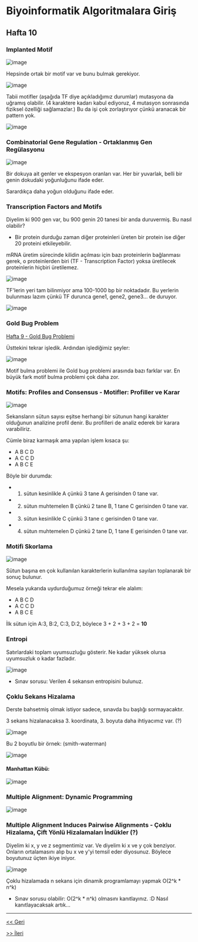 # Biyoinformatik Algoritmalara Giriş
## Hafta 10

### Implanted Motif

![image](https://user-images.githubusercontent.com/12685802/148182388-dbd18e4e-7ddc-41d0-beaa-a3e004b891c0.png)

Hepsinde ortak bir motif var ve bunu bulmak gerekiyor.

![image](https://user-images.githubusercontent.com/12685802/148182476-5f368355-c7f6-4526-88f6-8f8c0c8dde12.png)

Tabii motifler (aşağıda TF diye açıkladığımız durumlar) mutasyona da uğramış olabilir. (4 karaktere kadarı kabul ediyoruz, 4 mutasyon sonrasında fiziksel özelliği sağlamazlar.) Bu da işi çok zorlaştırıyor çünkü aranacak bir pattern yok.

![image](https://user-images.githubusercontent.com/12685802/148182674-a30bbee5-a8d3-4321-a35c-8b2cf0ffd367.png)

### Combinatorial Gene Regulation - Ortaklanmış Gen Regülasyonu

![image](https://user-images.githubusercontent.com/12685802/148182828-79e50cf5-a41f-49b7-b108-ba8d579e7d20.png)

Bir dokuya ait genler ve ekspesyon oranları var. Her bir yuvarlak, belli bir genin dokudaki yoğunluğunu ifade eder.

Sarardıkça daha yoğun olduğunu ifade eder.

### Transcription Factors and Motifs

Diyelim ki 900 gen var, bu 900 genin 20 tanesi bir anda duruvermiş. Bu nasıl olabilir? 

- Bir protein durduğu zaman diğer proteinleri üreten bir protein ise diğer 20 proteini etkileyebilir.

mRNA üretim sürecinde kilidin açılması için bazı proteinlerin bağlanması gerek, o proteinlerden biri (TF - Transcription Factor) yoksa üretilecek proteinlerin hiçbiri üretilemez. 

![image](https://user-images.githubusercontent.com/12685802/148183907-9dca8a53-4b96-44b9-832e-78a0ae774c9c.png)

TF'lerin yeri tam bilinmiyor ama 100-1000 bp bir noktadadır. Bu yerlerin bulunması lazım çünkü TF durunca gene1, gene2, gene3... de duruyor.

![image](https://user-images.githubusercontent.com/12685802/148184360-853c8957-9b93-4d0d-994d-2ea0609d5661.png)

### Gold Bug Problem

[Hafta 9 - Gold Bug Problemi](https://github.com/LIIIs4ma/BiyoinformatikAG/blob/main/hafta9.md#gold-bug-problem)

Üsttekini tekrar işledik. Ardından işlediğimiz şeyler:

![image](https://user-images.githubusercontent.com/12685802/148185056-d48c51e2-f24b-43be-bce1-925e0fd44900.png)

Motif bulma problemi ile Gold bug problemi arasında bazı farklar var. En büyük fark motif bulma problemi çok daha zor.

### Motifs: Profiles and Consensus - Motifler: Profiller ve Karar

![image](https://user-images.githubusercontent.com/12685802/148185632-ba267bc6-3a1b-4740-b74d-169c30a2b077.png)

Sekansların sütun sayısı eşitse herhangi bir sütunun hangi karakter olduğunun analizine profil denir. Bu profilleri de analiz ederek bir karara varabiliriz.

Cümle biraz karmaşık ama yapılan işlem kısaca şu:

- A B C D
- A C C D
- A B C E

Böyle bir durumda:

- 1. sütun kesinlikle A çünkü 3 tane A gerisinden 0 tane var.
- 2. sütun muhtemelen B çünkü 2 tane B, 1 tane C gerisinden 0 tane var.
- 3. sütun kesinlikle C çünkü 3 tane c gerisinden 0 tane var.
- 4. sütun muhtemelen D çünkü 2 tane D, 1 tane E gerisinden 0 tane var.

### Motifi Skorlama

![image](https://user-images.githubusercontent.com/12685802/148209110-a2f9dbf5-b5eb-42eb-a838-3b346f75d315.png)

Sütun başına en çok kullanılan karakterlerin kullanılma sayıları toplanarak bir sonuç bulunur.

Mesela yukarıda uydurduğumuz örneği tekrar ele alalım:

- A B C D
- A C C D
- A B C E

İlk sütun için A:3, B:2, C:3, D:2, böylece 3 + 2 + 3 + 2 = **10**

### Entropi

Satırlardaki toplam uyumsuzluğu gösterir. Ne kadar yüksek olursa uyumsuzluk o kadar fazladır.

![image](https://user-images.githubusercontent.com/12685802/148210383-38ff229c-b318-480a-98bf-6908fddc14b6.png)

- Sınav sorusu: Verilen 4 sekansın entropisini bulunuz.

### Çoklu Sekans Hizalama

Derste bahsetmiş olmak istiyor sadece, sınavda bu başlığı sormayacaktır.

3 sekans hizalanacaksa 3. koordinata, 3. boyuta daha ihtiyacımız var. (?)

![image](https://user-images.githubusercontent.com/12685802/148210991-2c25edd8-b7d8-49f7-b95a-324b679e4f57.png)

Bu 2 boyutlu bir örnek: (smith-waterman)

![image](https://user-images.githubusercontent.com/12685802/148211090-099193fe-8d1b-41ce-93a4-f7a6ffd3798b.png)

#### Manhattan Kübü:

![image](https://user-images.githubusercontent.com/12685802/148211151-47987582-c310-4a71-ba99-c802d4658c25.png)

### Multiple Alignment: Dynamic Programming

![image](https://user-images.githubusercontent.com/12685802/148211310-4ba2ed81-9188-404c-932a-85f296396bcc.png)

### Multiple Alignment Induces Pairwise Alignments - Çoklu Hizalama, Çift Yönlü Hizalamaları İndükler (?)

Diyelim ki x, y ve z segmentimiz var. Ve diyelim ki x ve y çok benziyor. Onların ortalamasını alıp bu x ve y'yi temsil eder diyosunuz. Böylece boyutunuz üçten ikiye iniyor.

![image](https://user-images.githubusercontent.com/12685802/148213008-012f4290-0a4e-4c1a-a6e1-b2a6f50df5e3.png)

Çoklu hizalamada n sekans için dinamik programlamayı yapmak O(2^k * n^k)

- Sınav sorusu olabilir: O(2^k * n^k) olmasını kanıtlayınız. :D Nasıl kanıtlayacaksak artık... 

---

[<< Geri](https://github.com/LIIIs4ma/BiyoinformatikAG/blob/main/hafta9.md)

[>> İleri](https://github.com/LIIIs4ma/BiyoinformatikAG/blob/main/hafta11.md)
